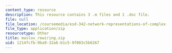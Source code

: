 ```yaml
---
content_type: resource
description: This resource contains 3 .m files and 1 .doc file.
file: null
file_location: /coursemedia/esd-342-network-representations-of-complex-engineering-systems-spring-2010/1214fcfb9ba932a6b1c59f003c5b6267_maslov_rewiring.zip
file_type: application/zip
resourcetype: Other
title: maslov_rewiring.zip
uid: 1214fcfb-9ba9-32a6-b1c5-9f003c5b6267
---
```

